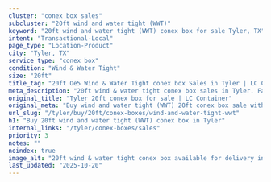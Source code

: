 ```yaml
---
cluster: "conex box sales"
subcluster: "20ft wind and water tight (WWT)"
keyword: "20ft wind and water tight (WWT) conex box for sale Tyler, TX"
intent: "Transactional-Local"
page_type: "Location-Product"
city: "Tyler, TX"
service_type: "conex box"
condition: "Wind & Water Tight"
size: "20ft"
title_tag: "20ft Oe5 Wind & Water Tight conex box Sales in Tyler | LC Container"
meta_description: "20ft wind & water tight conex box sales in Tyler. Fast delivery, competitive pricing. Serving conex boxes area. Quote ID: IMJ. Call (214) 524-4168 for your free quote today."
original_title: "Tyler 20ft conex box for sale | LC Container"
original_meta: "Buy wind and water tight (WWT) 20ft conex box sale with local delivery in Tyler, TX. LC Container — local Since 2003. Request a fast quote today."
url_slug: "/tyler/buy/20ft/conex-boxes/wind-and-water-tight-wwt"
h1: "Buy 20ft wind and water tight (WWT) conex box in Tyler"
internal_links: "/tyler/conex-boxes/sales"
priority: 3
notes: ""
noindex: true
image_alt: "20ft wind & water tight conex box available for delivery in Tyler"
last_updated: "2025-10-20"
---
```


<!-- TODO: Add unique city/inventory copy, images, and internal links here. -->
